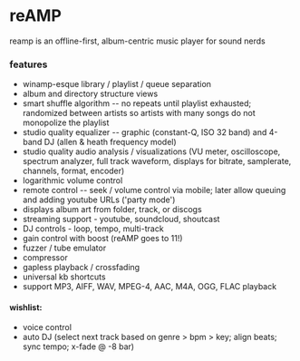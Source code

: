 # reAMP

reamp is an offline-first, album-centric music player for sound nerds

### features

- winamp-esque library / playlist / queue separation
- album and directory structure views
- smart shuffle algorithm -- no repeats until playlist exhausted; randomized between artists so artists with many songs do not monopolize the playlist
- studio quality equalizer -- graphic (constant-Q, ISO 32 band) and 4-band DJ  (allen & heath frequency model)
- studio quality audio analysis / visualizations (VU meter, oscilloscope, spectrum analyzer, full track waveform, displays for bitrate, samplerate, channels, format, encoder)
- logarithmic volume control
- remote control -- seek / volume control via mobile; later allow queuing and adding youtube URLs ('party mode')
- displays album art from folder, track, or discogs
- streaming support - youtube, soundcloud, shoutcast
- DJ controls - loop, tempo, multi-track
- gain control with boost (reAMP goes to 11!)
- fuzzer / tube emulator
- compressor
- gapless playback / crossfading
- universal kb shortcuts
- support MP3, AIFF, WAV, MPEG-4, AAC, M4A, OGG, FLAC playback

#### wishlist:
- voice control
- auto DJ (select next track based on genre > bpm > key; align beats; sync tempo; x-fade @ -8 bar)
